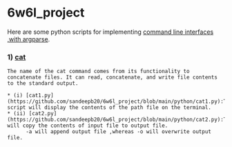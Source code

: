 # 6w6l_project

Here are some python scripts for implementing [command line interfaces ,with argparse](https://realpython.com/command-line-interfaces-python-argparse/). 
### 1) [cat](https://linuxize.com/post/linux-cat-command/)
    The name of the cat command comes from its functionality to concatenate files. It can read, concatenate, and write file contents to the standard output.

    * (i) [cat1.py](https://github.com/sandeepb20/6w6l_project/blob/main/python/cat1.py):This script will display the contents of the path file on the terminal.
    * (ii) [cat2.py](https://github.com/sandeepb20/6w6l_project/blob/main/python/cat2.py):This will copy the contents of input file to output file.
          -a will append output file ,whereas -o will overwrite output file.
    
